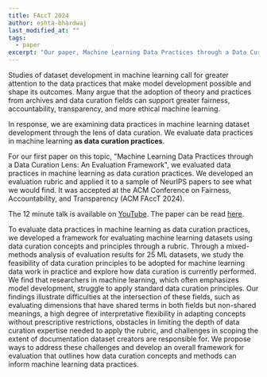 ```yaml
---
title: FAccT 2024
author: eshta-bhardwaj
last_modified_at: ""
tags: 
  - paper
excerpt: "Our paper, Machine Learning Data Practices through a Data Curation Lens: An Evaluation Framework, has been accepted at the ACM Conference on Fairness, Accountability, and Transparency (ACM FAccT 2024)."
---
```


Studies of dataset development in machine learning call for greater attention to the data practices 
that make model development possible and shape its outcomes. Many argue that the adoption of theory 
and practices from archives and data curation fields can support greater fairness, accountability, 
transparency, and more ethical machine learning.

In response, we are examining data practices in machine learning dataset development through the 
lens of data curation. We evaluate data practices in machine learning **as data curation practices**.

For our first paper on this topic, "Machine Learning Data Practices through a Data Curation Lens: 
An Evaluation Framework", we evaluated data practices in machine learning as data curation practices. 
We developed an evaluation rubric and applied it to a sample of NeurIPS papers to see 
what we would find. It was accepted at the ACM Conference on Fairness, Accountability, and 
Transparency (ACM FAccT 2024).

The 12 minute talk is available on [YouTube](https://youtu.be/C5VwJBE31JY?si=lFynqavsAiL8tPpF). 
The paper can be read [here](
https://doi.org/10.1145/3630106.3658955).

To evaluate data practices in machine learning as data curation practices, 
we developed a framework for evaluating machine learning datasets using data curation 
concepts and principles through a rubric. Through a mixed-methods analysis of evaluation results 
for 25 ML datasets, we study the feasibility of data curation principles to be adopted for machine 
learning data work in practice and explore how data curation is currently performed. We find that 
researchers in machine learning, which often emphasizes model development, struggle to apply 
standard data curation principles. Our findings illustrate difficulties at the intersection of 
these fields, such as evaluating dimensions that have shared terms in both fields but non-shared 
meanings, a high degree of interpretative flexibility in adapting concepts without 
prescriptive restrictions, obstacles in limiting the depth of data curation expertise needed to 
apply the rubric, and challenges in scoping the extent of documentation dataset creators are 
responsible for. We propose ways to address these challenges and develop an overall framework 
for evaluation that outlines how data curation concepts and methods can inform machine learning 
data practices.